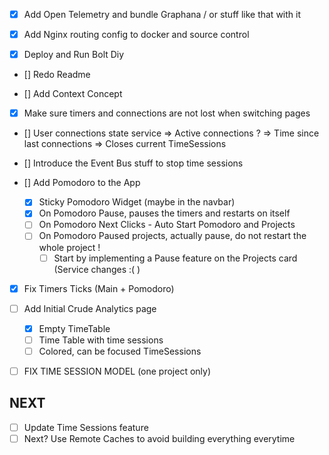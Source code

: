 - [x] Add Open Telemetry and bundle Graphana / or stuff like that with it
- [x] Add Nginx routing config to docker and source control

- [x] Deploy and Run Bolt Diy 

- [] Redo Readme

- [] Add Context Concept
- [x] Make sure timers and connections are not lost when switching pages

- [] User connections state service
    => Active connections ?
    => Time since last connections => Closes current TimeSessions

- [] Introduce the Event Bus stuff to stop time sessions

- [] Add Pomodoro to the App 
    - [x] Sticky Pomodoro Widget (maybe in the navbar)
    - [x] On Pomodoro Pause, pauses the timers and restarts on itself
    - [ ] On Pomodoro Next Clicks - Auto Start Pomodoro and Projects
    - [ ] On Pomodoro Paused projects, actually pause, do not restart the whole project !
        - [ ] Start by implementing a Pause feature on the Projects card (Service changes :( ) 

- [x] Fix Timers Ticks (Main + Pomodoro)

- [ ] Add Initial Crude Analytics page
    - [x] Empty TimeTable
    - [ ] Time Table with time sessions
    - [ ] Colored, can be focused TimeSessions

- [ ] FIX TIME SESSION MODEL (one project  only)


## NEXT
- [ ] Update Time Sessions feature 
- [ ] Next? Use Remote Caches to avoid building everything everytime
